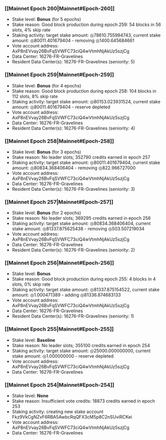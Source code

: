 ### [[Mainnet Epoch 260|Mainnet#Epoch-260]]
* Stake level: **Bonus** (for 5 epochs)
* Stake reason: Good block production during epoch 259: 54 blocks in 56 slots, 4% skip rate
* Staking activity: target stake amount: ◎78610.755994743, current stake amount: ◎80011.401679404 - removing ◎1400.645684661
* Vote account address: AxP8nEVvay26BvFqSVWFC73ciQ4wVtmhNjAkUz5szjCg
* Data Center: 16276-FR-Gravelines
* Resident Data Center(s): 16276-FR-Gravelines (seniority: 5)
### [[Mainnet Epoch 259|Mainnet#Epoch-259]]
* Stake level: **Bonus** (for 4 epochs)
* Stake reason: Good block production during epoch 258: 104 blocks in 112 slots, 8% skip rate
* Staking activity: target stake amount: ◎80153.023931524, current stake amount: ◎80011.401679404 - reserve depleted
* Vote account address: AxP8nEVvay26BvFqSVWFC73ciQ4wVtmhNjAkUz5szjCg
* Data Center: 16276-FR-Gravelines
* Resident Data Center(s): 16276-FR-Gravelines (seniority: 4)
### [[Mainnet Epoch 258|Mainnet#Epoch-258]]
* Stake level: **Bonus** (for 3 epochs)
* Stake reason: No leader slots; 352790 credits earned in epoch 257
* Staking activity: target stake amount: ◎80011.401679404, current stake amount: ◎80834.368406404 - removing ◎822.966727000
* Vote account address: AxP8nEVvay26BvFqSVWFC73ciQ4wVtmhNjAkUz5szjCg
* Data Center: 16276-FR-Gravelines
* Resident Data Center(s): 16276-FR-Gravelines (seniority: 3)
### [[Mainnet Epoch 257|Mainnet#Epoch-257]]
* Stake level: **Bonus** (for 2 epochs)
* Stake reason: No leader slots; 369295 credits earned in epoch 256
* Staking activity: target stake amount: ◎80834.368406404, current stake amount: ◎81337.875625438 - removing ◎503.507219034
* Vote account address: AxP8nEVvay26BvFqSVWFC73ciQ4wVtmhNjAkUz5szjCg
* Data Center: 16276-FR-Gravelines
* Resident Data Center(s): 16276-FR-Gravelines (seniority: 2)
### [[Mainnet Epoch 256|Mainnet#Epoch-256]]
* Stake level: **Bonus**
* Stake reason: Good block production during epoch 255: 4 blocks in 4 slots, 0% skip rate
* Staking activity: target stake amount: ◎81337.875154522, current stake amount: ◎1.000471389 - adding ◎81336.874683133
* Vote account address: AxP8nEVvay26BvFqSVWFC73ciQ4wVtmhNjAkUz5szjCg
* Data Center: 16276-FR-Gravelines
* Resident Data Center(s): 16276-FR-Gravelines (seniority: 1)
### [[Mainnet Epoch 255|Mainnet#Epoch-255]]
* Stake level: **Baseline**
* Stake reason: No leader slots; 355100 credits earned in epoch 254
* Staking activity: target stake amount: ◎25000.000000000, current stake amount: ◎1.000000000 - reserve depleted
* Vote account address: AxP8nEVvay26BvFqSVWFC73ciQ4wVtmhNjAkUz5szjCg
* Data Center: 16276-FR-Gravelines
### [[Mainnet Epoch 254|Mainnet#Epoch-254]]
* Stake level: **None**
* Stake reason: Insufficient vote credits: 18873 credits earned in epoch 253
* Staking activity: creating new stake account Fkz9VkCgNZvF6RBA5AwbcRqQFX3cM5p8C2nSUviRCKei
* Vote account address: AxP8nEVvay26BvFqSVWFC73ciQ4wVtmhNjAkUz5szjCg
* Data Center: 16276-FR-Gravelines